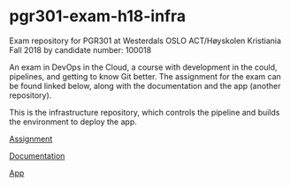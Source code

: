 # pgr301-exam-h18-infra

Exam repository for PGR301 at Westerdals OSLO ACT/Høyskolen Kristiania Fall 2018 by candidate number: 100018

An exam in DevOps in the Cloud, a course with development in the could, pipelines, and getting to know Git better.
The assignment for the exam can be found linked below, along with the documentation and the app (another repository). 

This is the infrastructure repository, which controls the pipeline and builds the environment to deploy the app.


[Assignment](docs/assignment.pdf)

[Documentation](docs/README.md)

[App](https://github.com/pgr301-exam-atumn-2018-100018/pgr301-exam-18-app)